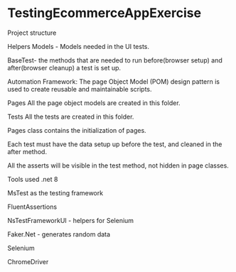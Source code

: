 # TestingEcommerceAppExercise

Project structure

Helpers Models - Models needed in the UI tests.

BaseTest- the methods that are needed to run before(browser setup) and after(browser cleanup) a test is set up.

Automation Framework: The page Object Model (POM) design pattern is used to create reusable and maintainable scripts.

Pages All the page object models are created in this folder.

Tests All the tests are created in this folder.

Pages class contains the initialization of pages.

Each test must have the data setup up before the test, and cleaned in the after method.

All the asserts will be visible in the test method, not hidden in page classes.

Tools used .net 8

MsTest as the testing framework

FluentAssertions

NsTestFrameworkUI - helpers for Selenium

Faker.Net - generates random data

Selenium

ChromeDriver